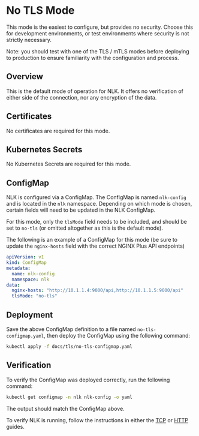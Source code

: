 # No TLS Mode

This mode is the easiest to configure, but provides no security. Choose this for development environments, or test 
environments where security is not strictly necessary. 

Note: you should test with one of the TLS / mTLS modes before deploying to production to ensure familiarity with the configuration and process.

## Overview

This is the default mode of operation for NLK. It offers no verification of either side of the connection, nor any encryption of the data.

## Certificates

No certificates are required for this mode.

## Kubernetes Secrets

No Kubernetes Secrets are required for this mode.

## ConfigMap

NLK is configured via a ConfigMap. The ConfigMap is named `nlk-config` and is located in the `nlk` namespace. Depending on which mode is chosen, certain fields will need to be updated in the NLK ConfigMap. 

For this mode, only the `tlsMode` field needs to be included, and should be set to `no-tls` (or omitted altogether as this is the default mode).

The following is an example of a ConfigMap for this mode (be sure to update the `nginx-hosts` field with the correct NGINX Plus API endpoints)

```yaml
apiVersion: v1
kind: ConfigMap
metadata:
  name: nlk-config
  namespace: nlk
data:
  nginx-hosts: "http://10.1.1.4:9000/api,http://10.1.1.5:9000/api"
  tlsMode: "no-tls"
```

## Deployment

Save the above ConfigMap definition to a file named `no-tls-configmap.yaml`, then deploy the ConfigMap using the following command:

```bash
kubectl apply -f docs/tls/no-tls-configmap.yaml
```

## Verification

To verify the ConfigMap was deployed correctly, run the following command:

```bash
kubectl get configmap -n nlk nlk-config -o yaml
```

The output should match the ConfigMap above.

To verify NLK is running, follow the instructions in either the [TCP](../tcp/tcp-installation-guide.md) or [HTTP](../http/http-installation-guide.md) guides.
